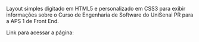 Layout simples digitado em HTML5 e personalizado em CSS3 para exibir informações sobre o Curso de Engenharia de Software do UniSenai PR para a APS 1 de Front End.

Link para acessar a página:
